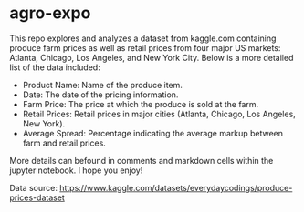 # agro-expo
This repo explores and analyzes a dataset from kaggle.com containing produce farm prices as well as retail prices from four major US markets: Atlanta, Chicago, Los Angeles, and New York City. Below is a more detailed list of the data included:

<ul>
    <li>Product Name: Name of the produce item.</li>
    <li>Date: The date of the pricing information.</li>
    <li>Farm Price: The price at which the produce is sold at the farm.</li>
    <li>Retail Prices: Retail prices in major cities (Atlanta, Chicago, Los Angeles, New York).</li>
    <li>Average Spread: Percentage indicating the average markup between farm and retail prices.</li>
</ul>

More details can befound in comments and markdown cells within the jupyter notebook. I hope you enjoy! 

Data source: https://www.kaggle.com/datasets/everydaycodings/produce-prices-dataset


